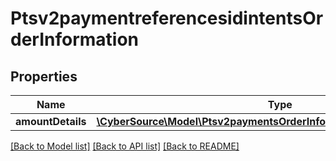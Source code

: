 # Ptsv2paymentreferencesidintentsOrderInformation

## Properties
Name | Type | Description | Notes
------------ | ------------- | ------------- | -------------
**amountDetails** | [**\CyberSource\Model\Ptsv2paymentsOrderInformationAmountDetailsOrder**](Ptsv2paymentsOrderInformationAmountDetailsOrder.md) |  | [optional] 

[[Back to Model list]](../README.md#documentation-for-models) [[Back to API list]](../README.md#documentation-for-api-endpoints) [[Back to README]](../README.md)


